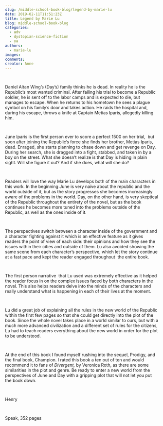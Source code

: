 ```yaml
---
slug: /middle-school-book-blog/legend-by-marie-lu
date: 2019-02-11T11:51:23Z
title: Legend by Marie Lu
blog: middle-school-book-blog
categories:
  - adv
  - dystopian-science-fiction
  - ya
authors:
  - marie-lu
images:
comments:
creator: Anne
---
```


<div class="wp-block-image"><figure class="alignleft is-resized"/></div>
<!-- /wp:image --><br /><!-- wp:paragraph -->
<p>Daniel Altan Wing’s (Day’s) family thinks he is dead. In reality
he is the Republic’s most wanted criminal. After failing his trial to become a
Republic soldier, he is sent off to the labor camps and is expected to die, but
manages to escape. When he returns to his hometown he sees a plague symbol on
his family’s door and takes action. He raids the hospital and, during his
escape, throws a knife at Captain Metias Iparis, allegedly killing him. </p>
<!-- /wp:paragraph --><br /><!-- wp:paragraph -->
<p>June Iparis is the first person ever to score a perfect 1500 on
her trial,  but soon after joining the Republic’s force she finds her
brother, Metias Iparis, dead. Enraged, she starts planning to chase down and
get revenge on Day. During her search, she is dragged into a fight, stabbed,
and taken in by a boy on the street. What she doesn’t realize is that Day is
hiding in plain sight. Will she figure it out? And if she does, what will she
do? </p>
<!-- /wp:paragraph --><br /><!-- wp:paragraph -->
<p>Readers will love the way Marie Lu develops both of the main
characters in this work. In the beginning June is very naïve about the republic
and the world outside of it, but as the story progresses she becomes
increasingly aware of the problems in the world. Day, on the other hand, is
very skeptical of the Republic throughout the entirety of the novel, but as the
book continues he becomes more tuned into the problems outside of the Republic,
as well as the ones inside of it.</p>
<!-- /wp:paragraph --><br /><!-- wp:paragraph -->
<p>The perspectives switch between a character inside of the
government and a character fighting against it which is an effective feature as
it gives readers the point of view of each side: their opinions and how they
see the issues within their cities and outside of them. Lu also avoided showing
the same scene from each character’s perspective, which let the story continue
at a fast pace and kept the reader engaged throughout  the entire book. </p>
<!-- /wp:paragraph --><br /><!-- wp:paragraph -->
<p>The first person narrative  that Lu used was extremely
effective as it helped the reader focus in on the complex issues faced by both
characters in the novel. This also helps readers delve into the minds of the
characters and really understand what is happening in each of their lives at
the moment. </p>
<!-- /wp:paragraph --><br /><!-- wp:paragraph -->
<p>Lu did a great job of explaining all the rules in the new world of
the Republic within the first few pages so that she could get directly into the
plot of the book. Since the whole novel takes place in a world similar to ours,
but with a much more advanced civilization and a different set of rules for the
citizens, Lu had to teach readers everything about the new world in order for
the plot to be understood. </p>
<!-- /wp:paragraph --><br /><!-- wp:paragraph -->
<p>At the end of this book I found myself rushing into the sequel, Prodigy,
and the final book, Champion. I rated this book a ten out of ten and
would recommend it to fans of <em>Divergent, </em>by Veronica Roth, as there are
some similarities in the plot and genre. Be ready to enter a new world from the
perspectives of June and Day with a gripping plot that will not let you put the
book down.</p>
<!-- /wp:paragraph --><br /><!-- wp:paragraph -->
<p>Henry</p>
<!-- /wp:paragraph --><br /><!-- wp:paragraph -->
<p>Speak, 352 pages </p>
<!-- /wp:paragraph -->
